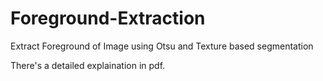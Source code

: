 # Foreground-Extraction
Extract Foreground of Image using Otsu and Texture based segmentation

There's a detailed explaination in pdf.
